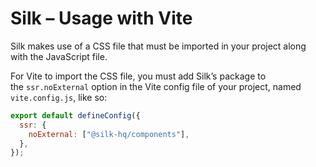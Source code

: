 # Silk – Usage with Vite

Silk makes use of a CSS file that must be imported in your project along with the JavaScript file.

For Vite to import the CSS file, you must add Silk’s package to the `ssr.noExternal` option in the Vite config file of your project, named `vite.config.js`, like so:

```jsx
export default defineConfig({
  ssr: {
    noExternal: ["@silk-hq/components"],
  },
});
```
